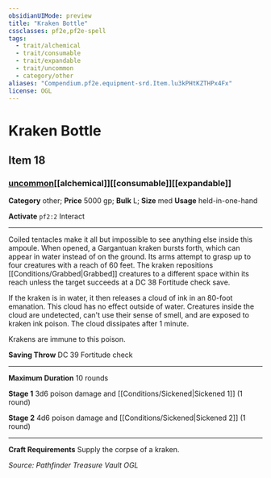 ```yaml
---
obsidianUIMode: preview
title: "Kraken Bottle"
cssclasses: pf2e,pf2e-spell
tags:
  - trait/alchemical
  - trait/consumable
  - trait/expandable
  - trait/uncommon
  - category/other
aliases: "Compendium.pf2e.equipment-srd.Item.lu3kPHtKZTHPx4Fx"
license: OGL
---
```

# Kraken Bottle
## Item 18
### [uncommon](uncommon "Uncommon Rarity Trait")[[alchemical]][[consumable]][[expandable]]

**Category** other; 
**Price** 5000 gp; 
**Bulk** L; **Size** med
**Usage** held-in-one-hand

**Activate** `pf2:2` Interact

* * *

Coiled tentacles make it all but impossible to see anything else inside this ampoule. When opened, a Gargantuan kraken bursts forth, which can appear in water instead of on the ground. Its arms attempt to grasp up to four creatures with a reach of 60 feet. The kraken repositions [[Conditions/Grabbed|Grabbed]] creatures to a different space within its reach unless the target succeeds at a DC 38 Fortitude check save.

If the kraken is in water, it then releases a cloud of ink in an 80-foot emanation. This cloud has no effect outside of water. Creatures inside the cloud are undetected, can't use their sense of smell, and are exposed to kraken ink poison. The cloud dissipates after 1 minute.

Krakens are immune to this poison.

**Saving Throw** DC 39 Fortitude check

* * *

**Maximum Duration** 10 rounds

**Stage 1** 3d6 poison damage and [[Conditions/Sickened|Sickened 1]] (1 round)

**Stage 2** 4d6 poison damage and [[Conditions/Sickened|Sickened 2]] (1 round)

* * *

**Craft Requirements** Supply the corpse of a kraken.

*Source: Pathfinder Treasure Vault*
*OGL*